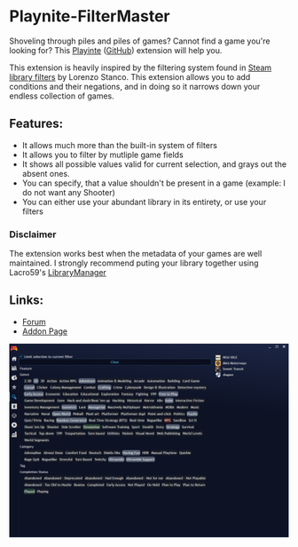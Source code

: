 # Playnite-FilterMaster
Shoveling through piles and piles of games? Cannot find a game you're looking for? This [Playinte](https://playnite.link/) ([GitHub](https://github.com/JosefNemec/Playnite/)) extension will help you.

This extension is heavily inspired by the filtering system found in [Steam library filters](https://www.lorenzostanco.com/lab/steam/) by Lorenzo Stanco. This extension allows you to add conditions and their negations, and in doing so it narrows down your endless collection of games.

## Features:
* It allows much more than the built-in system of filters
* It allows you to filter by mutliple game fields
* It shows all possible values valid for current selection, and grays out the absent ones.
* You can specify, that a value shouldn't be present in a game (example: I do not want any Shooter)
* You can either use your abundant library in its entirety, or use your filters

### Disclaimer
The extension works best when the metadata of your games are well maintained. I strongly recommend puting your library together using Lacro59's [LibraryManager](https://github.com/Lacro59/playnite-librarymanagement-plugin)

## Links:
* [Forum](https://playnite.link/forum/thread-1407.html)
* [Addon Page](https://playnite.link/addons.html#gerren-filtermaster)

![filtermaster](https://raw.githubusercontent.com/Gerren/Playnite-FilterMaster/master/filtermaster.png)
